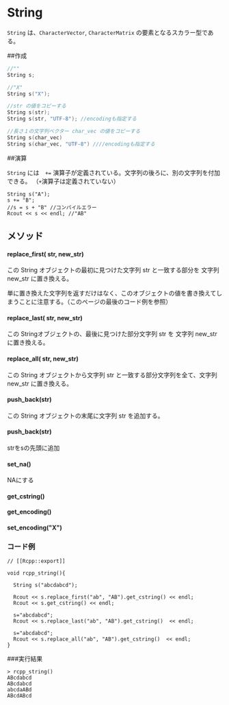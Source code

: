# String

`String` は、`CharacterVector`, `CharacterMatrix` の要素となるスカラー型である。

##作成
```cpp
//""
String s;

//"X"
String s("X");

//str の値をコピーする
String s(str);          
String s(str, "UTF-8"); //encodingも指定する

//長さ１の文字列ベクター char_vec の値をコピーする
String s(char_vec) 
String s(char_vec, "UTF-8") ////encodingも指定する
```

##演算

`String` には　`+=` 演算子が定義されている。文字列の後ろに、別の文字列を付加できる。 （`+`演算子は定義されていない）

```
String s("A");
s += "B";
//s = s + "B" //コンパイルエラー
Rcout << s << endl; //"AB"
```

## メソッド

#### replace_first( str, new_str)

この String オブジェクトの最初に見つけた文字列 str と一致する部分を 文字列 new_str に置き換える。

単に置き換えた文字列を返すだけはなく、このオブジェクトの値を書き換えてしまうことに注意する。（このページの最後のコード例を参照）

#### replace_last( str, new_str) 

この Stringオブジェクトの、最後に見つけた部分文字列 str を 文字列 new_str に置き換える。

#### replace_all( str, new_str) 

この String オブジェクトから文字列 str と一致する部分文字列を全て、文字列 new_str に置き換える。

#### push_back(str)

この String オブジェクトの末尾に文字列 str を追加する。


#### push_back(str)
strをsの先頭に追加

#### set_na()
NAにする

#### get_cstring()

#### get_encoding()

#### set_encoding("X")

### コード例

```
// [[Rcpp::export]]

void rcpp_string(){

  String s("abcdabcd");
  
  Rcout << s.replace_first("ab", "AB").get_cstring() << endl;
  Rcout << s.get_cstring() << endl;
  
  s="abcdabcd";
  Rcout << s.replace_last("ab", "AB").get_cstring()  << endl;
  
  s="abcdabcd";
  Rcout << s.replace_all("ab", "AB").get_cstring()  << endl;
}
```
###実行結果
```
> rcpp_string()
ABcdabcd
ABcdabcd
abcdaABd
ABcdABcd

```
